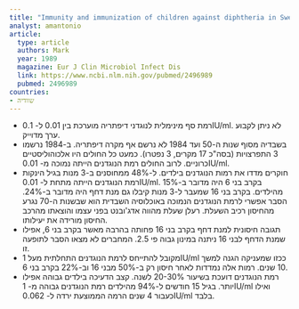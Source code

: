 ```yaml
---
title: "Immunity and immunization of children against diphtheria in Sweden"
analyst: amantonio
article:
  type: article
  authors: Mark
  year: 1989
  magazine: Eur J Clin Microbiol Infect Dis
  link: https://www.ncbi.nlm.nih.gov/pubmed/2496989
  pubmed: 2496989
countries:
- שוודיה
---
```


- רמת סף מינימלית לנוגדני דיפתריה מוערכת בין 0.01 ל- 0.1IU/ml. לא ניתן לקבוע ערך מדוייק.
- בשבדיה מסוף שנות ה-50 ועד 1984 לא נרשם אף מקרה דיפתריה. ב-1984 נרשמו 3 התפרצויות (בסה"כ 17 מקרים, 3 נפטרו). כמעט כל החולים היו אלכוהוליסטיים כרוניים. לרוב החולים רמת הנוגדנים הייתה נמוכה מ- 0.01IU/ml.
- חוקרים מדדו את רמות הנוגדנים בילדים. ל-48% ממחוסנים ב-3 מנות בגיל הינקות רמת הנוגדנים הייתה מתחת ל- 0.01IU/ml. בקרב בני 6 היה מדובר ב-15% מהילדים. בקרב בני 16 שמעבר ל-3 מנות קיבלו גם מנת דחף היה מדובר ב-24%. הסבר אפשרי לרמת הנוגדנים הנמוכה באוכלוסיה השבדית הוא שבשנות ה-70 נגרע מהחיסון רכיב השעלת. רעלן שעלת מהווה אדג'ובנט בפני עצמו והוצאתו מהרכב החיסון מורידה את יעילותו.
- תגובה חיסונית למנת דחף בקרב בני 16 פחותה בהרבה מאשר בקרב בני 6, אפילו שמנת הדחף לבני 16 ניתנה במינון גבוה פי 2.5. המחברים לא מצאו הסבר לתופעה זו.
- מקובל להתייחס לרמת הנוגדנים התחלתית מעל 1IU/ml ככזו שמעניקה הגנה למשך 10 שנים. רמות אלה נמדדות לאחר חיסון רק ב-50% מבני 16 וב-22% בקרב בני 6.
- רמת הנוגדנים דועכת בשיעור 20-30% לשנה. קצב הדעיכה בילדים גבוהה אפילו יותר. בגיל 15 חודשים ל-94% מהילדים רמת הנוגדנים גבוהה מ- 1IU/ml ואילו כעבור 4 שנים הרמה הממוצעת ירדה ל- 0.062IU/ml בלבד.
